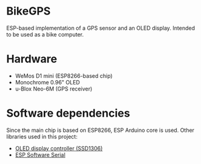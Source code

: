 # BikeGPS
ESP-based implementation of a GPS sensor and an OLED display. Intended to be used as a bike computer.
# Hardware
* WeMos D1 mini (ESP8266-based chip)
* Monochrome 0.96" OLED
* u-Blox Neo-6M (GPS receiver)
# Software dependencies
Since the main chip is based on ESP8266, ESP Arduino core is used.
Other libraries used in this project:
* [OLED display controller (SSD1306)](https://github.com/squix78/esp8266-oled-ssd1306)
* [ESP Software Serial](https://github.com/plerup/espsoftwareserial)
